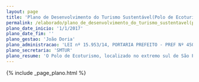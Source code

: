 ```yaml
---
layout: page
title: 'Plano de Desenvolvimento do Turismo Sustentável(Polo de Ecoturismo de São Paulo)'
permalink: /elaborado/plano_de_desenvolvimento_do_turismo_sustentavel(polo_de_ecoturismo_de_sao_paulo)
plano_date_inicio: '1/1/2017'
plano_date_fim: ''
plano_gestao: 'João Doria'
plano_administracao: 'LEI nº 15.953/14, PORTARIA PREFEITO - PREF Nº 450 DE 15 DE JUNHO DE 2018'
plano_secretaria: 'SMTUR'
plano_resume: 'O Polo de Ecoturismo, localizado no extremo sul de São Paulo, foi oficialmente criado em 2014 e abrange mais de 400 quilômetros quadrados, correspondendo a cerca de 28% da área total da cidade. Dividido em três distritos, Marsilac, Parelheiros e parte do Grajaú, incluindo o bairro Ilha do Bororé, a região destaca-se por suas belezas naturais, como a mata atlântica preservada, unidades de conservação, rios e cachoeiras. No entanto, o desenvolvimento desordenado contribuiu para problemas sociais e urbanísticos, como ocupações desordenadas e desmatamento. A Prefeitura de São Paulo, por meio da SPTuris, optou por um plano de desenvolvimento turístico exclusivo para o Polo de Ecoturismo, visando orientar estrategicamente a atuação dos envolvidos no turismo, sejam do setor público, privado ou terceiro setor.'
---
```

<div>
{% include _page_plano.html %}
</div>
